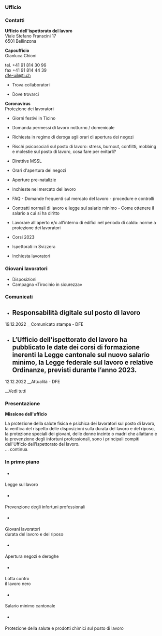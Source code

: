 ###  Ufficio

###  Contatti

**Ufficio dell'ispettorato del lavoro**  
Viale Stefano Franscini 17  
6501 Bellinzona

 **Capoufficio**  
Gianluca Chioni

tel. +41 91 814 30 96  
fax +41 91 814 44 39  
dfe-uil@ti.ch

  * Trova collaboratori

  * Dove trovarci

**Coronavirus**  
Protezione dei lavoratori

  * Giorni festivi in Ticino
  * Domanda permessi di lavoro notturno / domenicale
  * Richiesta in regime di deroga agli orari di apertura dei negozi 
  * Rischi psicosociali sul posto di lavoro: stress, burnout, conflitti, mobbing e molestie sul posto di lavoro, cosa fare per evitarli?

  * Direttive MSSL
  * Orari d'apertura dei negozi
  * Aperture pre-natalizie
  * Inchieste nel mercato del lavoro
  * FAQ - Domande frequenti sul mercato del lavoro - procedure e controlli
  * Contratti normali di lavoro e legge sul salario minimo - Come ottenere il salario a cui si ha diritto
  * Lavorare all'aperto e/o all'interno di edifici nel periodo di caldo: norme a protezione dei lavoratori

  * Corsi 2023
  * Ispettorati in Svizzera
  * Inchiesta lavoratori

### Giovani lavoratori

  * Disposizioni
  * Campagna «Tirocinio in sicurezza»

###  Comunicati

  * ## Responsabilità digitale sul posto di lavoro 

19.12.2022 __Comunicato stampa \- DFE

  * ## L’Ufficio dell’ispettorato del lavoro ha pubblicato le date dei corsi di formazione inerenti la Legge cantonale sul nuovo salario minimo, la Legge federale sul lavoro e relative Ordinanze, previsti durante l’anno 2023.

12.12.2022 __Attualità \- DFE

__Vedi tutti

###  Presentazione

**Missione dell'ufficio**

La protezione della salute fisica e psichica dei lavoratori sul posto di
lavoro, la verifica del rispetto delle disposizioni sulla durata del lavoro e
del riposo, la protezione speciali dei giovani, delle donne incinte o madri
che allattano e la prevenzione degli infortuni professionali, sono i
principali compiti dell'Ufficio dell'ispettorato del lavoro.  
... continua.

###  In primo piano

  * #### 

Legge sul lavoro

  * #### 

Prevenzione degli infortuni professionali

  * #### 

Giovani lavoratori  
durata del lavoro e del riposo

  * #### 

Apertura negozi e deroghe

  * #### 

Lotta contro  
il lavoro nero

  * #### 

Salario minimo cantonale

  * #### 

Protezione della salute e prodotti chimici sul posto di lavoro

